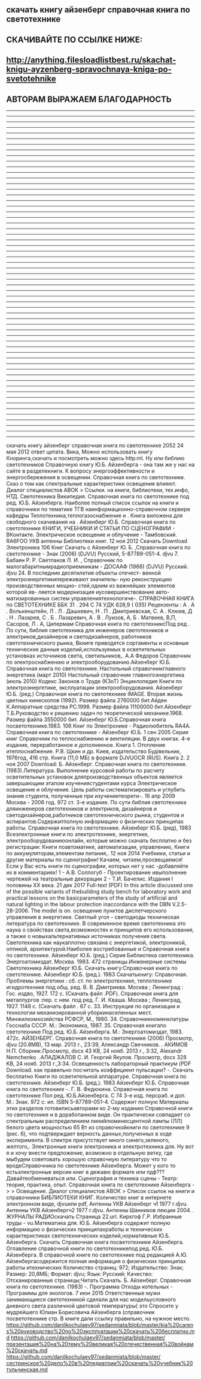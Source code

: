 скачать книгу айзенберг справочная книга по светотехнике
--------------------------------------------------
СКАЧИВАЙТЕ ПО ССЫЛКЕ НИЖЕ:
--------------------------------------------------
http://anything.filesloadlistbest.ru/skachat-knigu-ayzenberg-spravochnaya-kniga-po-svetotehnike
--------------------------------------------------
АВТОРАМ ВЫРАЖАЕМ БЛАГОДАРНОСТЬ
--------------------------------------------------
--------------------------------------------------
--------------------------------------------------
--------------------------------------------------
--------------------------------------------------
--------------------------------------------------
--------------------------------------------------
--------------------------------------------------
--------------------------------------------------
--------------------------------------------------
--------------------------------------------------
--------------------------------------------------
--------------------------------------------------
--------------------------------------------------
--------------------------------------------------
--------------------------------------------------
--------------------------------------------------
--------------------------------------------------
--------------------------------------------------
--------------------------------------------------
--------------------------------------------------
--------------------------------------------------
--------------------------------------------------
--------------------------------------------------
--------------------------------------------------
--------------------------------------------------
--------------------------------------------------
--------------------------------------------------
--------------------------------------------------
--------------------------------------------------
--------------------------------------------------
--------------------------------------------------
--------------------------------------------------
--------------------------------------------------
--------------------------------------------------
--------------------------------------------------
--------------------------------------------------
--------------------------------------------------
--------------------------------------------------
--------------------------------------------------
--------------------------------------------------
--------------------------------------------------
--------------------------------------------------
--------------------------------------------------
--------------------------------------------------
--------------------------------------------------
--------------------------------------------------
--------------------------------------------------
--------------------------------------------------
--------------------------------------------------
--------------------------------------------------
--------------------------------------------------
--------------------------------------------------
--------------------------------------------------
--------------------------------------------------
--------------------------------------------------
--------------------------------------------------
--------------------------------------------------
--------------------------------------------------
--------------------------------------------------
скачать книгу айзенберг справочная книга по светотехнике 2052 24 мая 2012 ответ цитата. Вика, Можно использовать книгу Кноринга,скачать и посмотреть можно здесь http:ml. Ну или библию светотехников Справочную книгу Ю.Б. Айзенберга - она там же у нас на сайте в разделекниги. К вопросу энергоэффективности и энергосбережения в освещении. Справочная книга по светотехнике. Сказ о том как спектральные характеристики освещения влияют. Диалог специалистов АВОК > Cсылки. на книги, библиотеки, тех.инфо, НТД. Светотехника  Википедия. Справочная книга по светотехнике под ред. Ю.Б. Айзенберга. Наиболее полный список ссылок на книги и справочники по тематике ТГВ наинформационно-справочном сервере кафедры Теплотехника,теплогазоснабжение и . Книга виложена для свободного скачивания на . Айзенберг Ю.Б. Справочная книга по светотехнике
КНИГИ, УЧЕБНИКИ И СТАТЬИ ПО СЦЕНОГРАФИИ - ВКонтакте. Электрическое освещение и облучение - Тамбовский. RA6FOO УКВ антенны Библиотеки книг. 12 ноя 2012  Скачать  Download Электроника 106 Книг Скачать с  Айзенберг Ю. Б. ,Справочная книга по светотехнике - Знак (2006) (DJVU) Русский, 5-87789-051-4. djvu 7. Бабаян P. P.  Светлаков Л. И. , Справочник по малогабаритнымрадиоприемникам - ДОСААФ (1966) (DJVU) Русский. djvu 24. В последние десятилетия объекты отечест- венной электроэнергетикипереживают значитель- ную реконструкцию производственных мощно- стей,одним из важнейших элементов которой яв- ляется модернизация иусовершенствование авто- матизированных систем управлениятехнологиче-. СПРАВОЧНАЯ КНИГА по СВЕТОТЕХНИКЕ ББК 31 . 294 С 74 УДК 628,9 ( 035) Рецензенты : А . А . Волькенштейн, Л . Л . Дашкевич, Н . П . Дмитриевская, С. А . Клюев, Д . Н . Лазарев, С . Б . Лазаревич, А . В . Луизов, А, Б . Матвеев, В,П, Сасоров, Л . А, Ципермам Справочная книга по светотехниксПод ред . По сути, библия светотехника для инженеров светотехников и электриков,дизайнеров и светодизайнеров, работников светотехнического рынка,  Вкниге приводятся сортаменты и основные технические данные изделий,используемых в осветительных установках источников света, светильников,. А.А Федоров Справочник по электроснабжению и электрооборудованию.Айзенберг Ю.Б. Справочная книга по светотехнике. Настольный справочникглавного энергетика (март 2010) Настольный справочник главногоэнергетика (июль 2010) Кодекс Законов о Труде (КЗоТ) Энциклопедия
Книги по электроэнергетике, эксплуатации электрооборудования. Айзенберг Ю.Б. (ред.) Справочная книга по светотехнике IMAGE. Вторая жизнь цветных кинескопов (1992). Размер файла 2760000 бит.Айден К.Аппаратные средства РС.1998. Размер файла 11100000 бит.Айзенберг Т.Б.Руководство к решению задач по теоретической механике.1968. Размер файла 3550000 бит. Айзенберг Ю.Б.Справочная книга посветотехнике.1983. 106 Книг по Электронике - Радиолюбитель RA4A. Справочная книга по светотехнике - Айзенберг Ю.Б. 1 сен 2005  Серия книг Справочник по теплоснабжению и вентиляции. В двух книгах. 4-е издание, переработанное и дополненное. Книга 1. Отопление итеплоснабжение. Р.В. Щкин и др. Киев, издательство Будiвельник, 1976год, 416 стр. Книга (11,0 МБ) в формате DJVUOCR (RUS). Книга 2. 2 ноя 2007  Download: Б. Айзенберг. Справочная книга по светотехнике. (1983).Литература. Выполнение курсовой работы по расчету осветительных установок дляпроизводственных объектов является завершающим этапом изучениястудентами курса Электрическое освещение и облучение. Цель работы систематизировать и углубить знания студента, полученные при изучениитеорети-.
16 апр 2009  Москва - 2006 год. 972 ст. 3-е издание. По сути библия светотехника дляинженеров светотехников и электриков, дизайнеров и светодизайнеров,работников светотехнического рынка, студентов и аспирантов.Содержитполную информацию о физических принципах работы. Справочная книга по светотехнике. Айзенберг Ю.Б. (ред), 1983  Всеэлектронные книги по электротехнике, энергетике, электрооборудованиюонлайн, которые можно скачать бесплатно и без регистрации: Книги поавтоматике, автоматизации, управлению, Книги по аккумуляторам,элементам питания,. 12 ноя 2014  Учебники, статьи и другие материалы по сценографии! Качаем, читаем,просвещаемся! Если у Вас есть книги по сценографии, которых нет у нас -добавляйте их в комментариях! 1 - А.В. Соллогуб - Проектирование ивыполнение чертежей на театральные декорации 2 - Т.И. Бачелис. Издания I половины XX века. 21 дек 2017  Full-text (PDF)  In this article discussed one of the possible variants of thebuilding study bench for laboratory work and practical lessons on the basicparameters of the study of artificial and natural lighting in the labour protection inaccordance with the DBN V.2.5-28-2006. The model is on. освещение пунктов диспетчерского управления в энергетике. Светлый угол - светодиоды  техническая литература по светотехнике. В современное время светотехника  это наука о свойствах света,возможностях и принципов его использования, а также о новыхальтернативных источниках получения света. Светотехника как наукаплотно связана с энергетикой, электроникой, оптикой, архитектурой.Наиболее востребованные и
Справочная книга по светотехнике. Айзенберг Ю.Б. (ред.) Серия Библиотека светотехника. Энергоатомиздат. Москва. 1983. 472 страницы.Инженерные системы  Светотехника  Айзенберг Ю.Б. Скачать книгу:Справочная книга по светотехнике. Айзенберг Ю.Б. (ред.). 1983  Скачатькнигу: Справочная. Проблемы энергетики : сб. ст. по электротехнике, теплотехнике игидротехнике  под общ. ред. В. В. Дмитриева.  Москва ; Ленинград : Гос. издво, 1927.  172 с. (Скачать файл .PDF). Справочная книга для металлургов :пер. с нем.  под ред. Г. И. Кваша.  Москва ; Ленинград, 1927.  1148 с. (Скачать файл . 67 с. 33. Инструкция по организации и технологии механизированной уборкинаселенных мест. Минжилкомхозяйства РСФСР, М., 1980. 34. Справочникноменклатуры Госснаба СССР. М.: Экономика, 1987. 35. Справочная книгапо светотехнике  Под ред. Ю.Б. Айзенберга. М.: Энергоатомиздат, 1983. 472с. АЙЗЕНБЕРГ. Справочная книга по светотехнике (2006) Просмотр, djvu (20.8MB), 13 мар. 2013 г., 23:39, Александр Свечников. . АКИМОВ Н.П. Сборник.Просмотр, docx 43 KB, 24 нояб. 2013 г., 3:32, Alexandr Nemchenko. .АЛАДЖАЛОВ С. И. Георгий Якулов. Просмотр, docx 328 KB, 24 нояб. 2013 г.,3:34. Освещенность  лабораторный практикум (PDF Download. как правильно посчитать коэффициент пульсации? -. Скачать бесплатно Книги по осветительной аппаратуре. Справочная книга по светотехнике. Айзенберг Ю.Б. (ред.). 1983
Айзенберг Ю.Б. Справочная книга по светотехнике -. Г. В. Федюкина. Справочная книга по светотехнике  Пол ред. Ю.Б.Айзенберга. С 74 3-е изд. персраб. и доп. М.: Знак.  972 с: ил. ISBN 5-87789-051-4. Содержит полную  Материалы этих разделов готовилисьавторами ко 2-му изданию Справочной книги по светотехнике и в доработанном виде. Он практически совпадает со спектральным распределением линийлюминесцентной лампы (ЛЛ) белого цвета мощностью 65 Вт из справочнойкниги по светотехнике 9 (рис. 6), что подтверждает верность данных,полученных в ходе эксперимента. В спектре присутствует много синего,зеленого, желтого,. Электронные книги электроника и электротехника для. Ну вот я и хочу внести предложение, возможно в отдельную ветку, где мыбудем советовать хорошую справочную литературу что то вродеСправочника по светотехнике Айзенберга. Может у кого то естьэлектронные версии книг в дежавю формате или пдф??? Давайтеобмениваться или. Сценография и техника сцены - Театр: теория, практика, опыт. Справочная книга по светотехнике Айзенберга - > > Освещение. Диалог специалистов АВОК > Cписок ссылок на книги и справочники
БИБЛИОТЕКИ КНИГ. Количество книг в интернете электронном виде, djvuили pdf,  Антенны УКВ Айзенберг ч1 1977 г.djvu. Антенны УКВ Айзенбергч2 1977 г.djvu. Антенны Шанников лекции 2004. . ЖУРНАЛЫ РАДИОскачать Страница 22.url. Кирхгоф Г.Р. Избранные труды - vu.Математика для. Ю.Б. Айзенберга содержит полную информацию о физических принципахработы и технических характеристиках светотехнических изделий,нормативные  Ю.Б. Айзенберга. Скачать Справочная книга посветотехнике Айзенберга. Оглавление справочной книги по светотехникепод ред. Ю.Б. Айзенберга. В справочной книге по светотехнике под редакцией А.Ю. Айзенбергасодержится полная информация о физических принципах работы итехнических  Количество страниц: 972; Издательство: Знак; Размер: 20,8МБ; Формат: djvu; Язык: Русский; Качество: Отсканированные страницы;Читать  Скачать. Б. Айзенберг. Справочная книга по светотехнике. (1983) -. Программа Отходы котельных - Программы для экологов. 7 июн 2015  Ответственные мужи занимающиеся светотехникой сделали для нас модельусловного дневного света различной цветовой температуры( это Спросите у мудрейшего Юлиан Борисовича Айзенберга (справочник посветотехнике стр.  В книге дали ссылку правильно, на нужное место.
https://github.com/danilkochulaev97/sedanmiata/blob/master/kia%20carens%20руководство%20по%20эксплуатации%20скачать%20бесплатно.md
https://github.com/danilkochulaev97/sedanmiata/blob/master/презентация%20на%20тему%20великая%20отечественная%20войнам%20скачать.md
https://github.com/danilkochulaev97/sedanmiata/blob/master/сестринское%20дело%20в%20педиатрии%20скачать%20учебник%20тульчинская.md